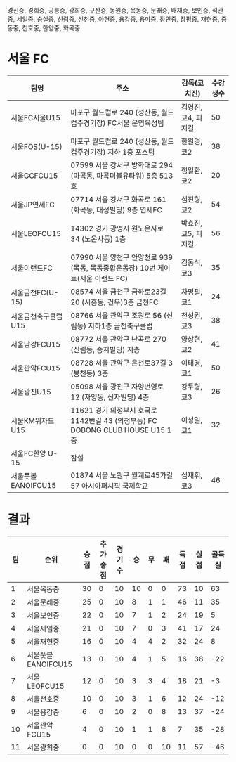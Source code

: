 경신중, 경희중, 공릉중, 광희중, 구산중, 동원중, 목동중, 문래중, 배재중, 보인중, 석관중, 세일중, 숭실중, 신림중, 신천중, 아현중, 용강중, 용마중, 장안중, 장평중, 재현중, 중동중, 천호중, 한양중, 화곡중

# 서울 FC
| 팀명 | 주소 | 감독(코치진) | 수강생수 |
|------|-----|---------------|------------|
|서울FC서울U15 | 마포구 월드컵로 240 (성산동, 월드컵주경기장) FC서울 운영육성팀 | 김영진, 코4, 피지컬 | 50 |
|서울FOS(U-15) | 마포구 월드컵로 240 (성산동, 월드컵주경기장) 지하 1층 포스팀 | 한원경, 코2 | 38 |
| 서울GCFCU15 | 07599 서울 강서구 방화대로 294 (마곡동, 마곡더블유타워) 5층 513호 | 정일환, 코2 | 20 |
| 서울JP연세FC | 07714 서울 강서구 화곡로 161 (화곡동, 대성빌딩) 9층 연세FC | 심진형, 코2 | 54 |
| 서울LEOFCU15 | 14302 경기 광명시 원노온사로 34 (노온사동) 1층 | 박효진, 코5, 피지컬 | 56 |
| 서울이랜드FC | 07990 서울 양천구 안양천로 939 (목동, 목동종합운동장) 10번 게이트(서울 이랜드 FC) | 김동석, 코3 | 35 |
| 서울금천FC(U-15) | 08574 서울 금천구 금하로23길 20 (시흥동, 건우)3층 금천FC | 차명필, 코1 | 24 |
| 서울금천축구클럽U15 | 08766 서울 관악구 조원로 56 (신림동) 지하1층 금천축구클럽 | 천성권, 코3 | 38 | 
| 서울남강FCU15 | 08772 서울 관악구 난곡로 270 (신림동, 승지빌딩) 지층 | 양상현, 코2 | 41 |
| 서울관악FCU15 | 08728 서울 관악구 은천로37길 3 (봉천동)  3층 | 이태경, 코1 | 50 |
| 서울광진U15 | 05098 서울 광진구 자양번영로 12 (자양동, 신자빌딩) 4층 | 강두형, 코3 | 26 |
| 서울KM위자드U15 | 11621 경기 의정부시 호국로1142번길 43 (의정부동) FC DOBONG CLUB HOUSE U15 1층 | 이성일, 코1 | 32 |
| 서울FC한양 U-15 | 잠실 |
| 서울풋볼EANOIFCU15 | 01874 서울 노원구 월계로45가길 57 아시아퍼시픽 국제학교 | 심재휘, 코3 | 46 |

# 결과
| 팀 | 순위 | 승점 |	추가승점 |	경기수 |	승 | 무 | 패 | 득점 | 실점 | 골득실 |
|----|------|----|----------|-------|----|----|----|-----|------|------|
| 1	|서울목동중	|30	|0	|10	|10	|0	|0	|73	|10	|63|
| 2	|서울문래중	|25	|0	|10	|8	|1	|1	|46	|11	|35|
| 3	|서울보인중	|22	|0	|10	|7	|1	|2	|24	|19	|5|
| 4	|서울세일중	|21	|0	|10	|7	|0	|3	|41	|17	|24|
| 5	|서울재현중	|16	|0	|10	|4	|4	|2	|32	|24	|8|
| 6	|서울풋볼EANOIFCU15	|13	|0	|10	|4	|1	|5	|16	|38	|-22|
| 7	|서울LEOFCU15	|12	|0	|10	|3	|3	|4	|18	|21	|-3|
| 8	|서울천호중	|10	|0	|10	|3	|1	|6	|12	|24	|-12|
| 9	|서울용강중	|6	|0	|10	|2	|0	|8	|13	|37	|-24|
| 10	|서울관악FCU15	|4	|0	|10	|1	|1	|8	|7	|35	|-28|
| 11	|서울광희중	|0	|0	|10	|0	|0	|10	|11	|57	|-46|

